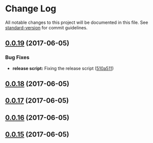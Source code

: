 # Change Log

All notable changes to this project will be documented in this file. See [standard-version](https://github.com/conventional-changelog/standard-version) for commit guidelines.

<a name="0.0.19"></a>
## [0.0.19](https://github.com/ansujohn/babel-webpack-lib-example/compare/v0.0.18...v0.0.19) (2017-06-05)


### Bug Fixes

* **release script:** Fixing the release script ([510a511](https://github.com/ansujohn/babel-webpack-lib-example/commit/510a511))



<a name="0.0.18"></a>
## [0.0.18](https://github.com/ansujohn/babel-webpack-lib-example/compare/v0.0.17...v0.0.18) (2017-06-05)



<a name="0.0.17"></a>
## [0.0.17](https://github.com/ansujohn/babel-webpack-lib-example/compare/v0.0.16...v0.0.17) (2017-06-05)



<a name="0.0.16"></a>
## [0.0.16](https://github.com/ansujohn/babel-webpack-lib-example/compare/v0.0.15...v0.0.16) (2017-06-05)




<a name="0.0.15"></a>
## [0.0.15](https://github.com/ansujohn/babel-webpack-lib-example/compare/v0.0.2...v0.0.15) (2017-06-05)
